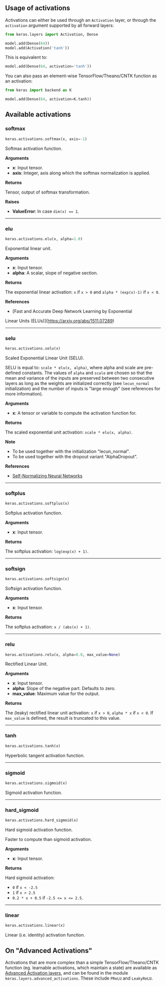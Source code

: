 
## Usage of activations

Activations can either be used through an `Activation` layer, or through the `activation` argument supported by all forward layers:

```python
from keras.layers import Activation, Dense

model.add(Dense(64))
model.add(Activation('tanh'))
```

This is equivalent to:

```python
model.add(Dense(64, activation='tanh'))
```

You can also pass an element-wise TensorFlow/Theano/CNTK function as an activation:

```python
from keras import backend as K

model.add(Dense(64, activation=K.tanh))
```

## Available activations

### softmax


```python
keras.activations.softmax(x, axis=-1)
```


Softmax activation function.

__Arguments__

- __x__: Input tensor.
- __axis__: Integer, axis along which the softmax normalization is applied.

__Returns__

Tensor, output of softmax transformation.

__Raises__

- __ValueError__: In case `dim(x) == 1`.

----

### elu


```python
keras.activations.elu(x, alpha=1.0)
```


Exponential linear unit.

__Arguments__

- __x__: Input tensor.
- __alpha__: A scalar, slope of negative section.

__Returns__

The exponential linear activation: `x` if `x > 0` and
`alpha * (exp(x)-1)` if `x < 0`.

__References__

- [Fast and Accurate Deep Network Learning by Exponential

Linear Units (ELUs)](https://arxiv.org/abs/1511.07289)

----

### selu


```python
keras.activations.selu(x)
```


Scaled Exponential Linear Unit (SELU).

SELU is equal to: `scale * elu(x, alpha)`, where alpha and scale
are pre-defined constants. The values of `alpha` and `scale` are
chosen so that the mean and variance of the inputs are preserved
between two consecutive layers as long as the weights are initialized
correctly (see `lecun_normal` initialization) and the number of inputs
is "large enough" (see references for more information).

__Arguments__

- __x__: A tensor or variable to compute the activation function for.

__Returns__

   The scaled exponential unit activation: `scale * elu(x, alpha)`.

__Note__

- To be used together with the initialization "lecun_normal".
- To be used together with the dropout variant "AlphaDropout".

__References__

- [Self-Normalizing Neural Networks](https://arxiv.org/abs/1706.02515)

----

### softplus


```python
keras.activations.softplus(x)
```


Softplus activation function.

__Arguments__

- __x__: Input tensor.

__Returns__

The softplus activation: `log(exp(x) + 1)`.

----

### softsign


```python
keras.activations.softsign(x)
```


Softsign activation function.

__Arguments__

- __x__: Input tensor.

__Returns__

The softplus activation: `x / (abs(x) + 1)`.

----

### relu


```python
keras.activations.relu(x, alpha=0.0, max_value=None)
```


Rectified Linear Unit.

__Arguments__

- __x__: Input tensor.
- __alpha__: Slope of the negative part. Defaults to zero.
- __max_value__: Maximum value for the output.

__Returns__

The (leaky) rectified linear unit activation: `x` if `x > 0`,
`alpha * x` if `x < 0`. If `max_value` is defined, the result
is truncated to this value.

----

### tanh


```python
keras.activations.tanh(x)
```


Hyperbolic tangent activation function.

----

### sigmoid


```python
keras.activations.sigmoid(x)
```


Sigmoid activation function.

----

### hard_sigmoid


```python
keras.activations.hard_sigmoid(x)
```


Hard sigmoid activation function.

Faster to compute than sigmoid activation.

__Arguments__

- __x__: Input tensor.

__Returns__

Hard sigmoid activation:

- `0` if `x < -2.5`
- `1` if `x > 2.5`
- `0.2 * x + 0.5` if `-2.5 <= x <= 2.5`.

----

### linear


```python
keras.activations.linear(x)
```


Linear (i.e. identity) activation function.


## On "Advanced Activations"

Activations that are more complex than a simple TensorFlow/Theano/CNTK function (eg. learnable activations, which maintain a state) are available as [Advanced Activation layers](layers/advanced-activations.md), and can be found in the module `keras.layers.advanced_activations`. These include `PReLU` and `LeakyReLU`.

